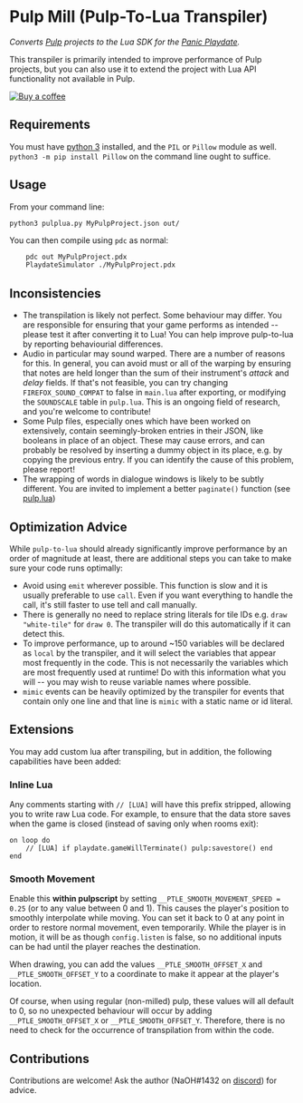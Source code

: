 # Pulp Mill (Pulp-To-Lua Transpiler)

*Converts [Pulp](https://play.date/pulp/) projects to the Lua SDK for the [Panic Playdate](https://play.date/).*

This transpiler is primarily intended to improve performance of Pulp projects, but you can also use it to extend the project with Lua API functionality not available in Pulp.

[![Buy a coffee](https://www.buymeacoffee.com/assets/img/custom_images/yellow_img.png)](https://www.buymeacoffee.com/NaOH)

## Requirements

You must have [python 3](https://www.python.org/) installed, and the `PIL` or `Pillow` module as well. `python3 -m pip install Pillow` on the command line ought to suffice.

## Usage

From your command line:

`python3 pulplua.py MyPulpProject.json out/`

You can then compile using `pdc` as normal:

```bash
    pdc out MyPulpProject.pdx
    PlaydateSimulator ./MyPulpProject.pdx
```

## Inconsistencies

- The transpilation is likely not perfect. Some behaviour may differ. You are responsible for ensuring that your game performs as intended -- please test it after converting it to Lua! You can help improve pulp-to-lua by reporting behaviourial differences.
- Audio in particular may sound warped. There are a number of reasons for this. In general, you can avoid must or all of the warping by ensuring that notes are held longer than the sum of their instrument's *attack* and *delay* fields. If that's not feasible, you can try changing `FIREFOX_SOUND_COMPAT` to false in `main.lua` after exporting, or modifying the `SOUNDSCALE` table in `pulp.lua`. This is an ongoing field of research, and you're welcome to contribute!
- Some Pulp files, especially ones which have been worked on extensively, contain seemingly-broken entries in their JSON, like booleans in place of an object. These may cause errors, and can probably be resolved by inserting a dummy object in its place, e.g. by copying the previous entry. If you can identify the cause of this problem, please report!
- The wrapping of words in dialogue windows is likely to be subtly different. You are invited to implement a better `paginate()` function (see [pulp.lua](./pulp.lua#paginate))

## Optimization Advice

While `pulp-to-lua` should already significantly improve performance by an order of magnitude at least, there are additional steps you can take to make sure your code runs optimally:

- Avoid using `emit` wherever possible. This function is slow and it is usually preferable to use `call`. Even if you want everything to handle the call, it's still faster to use tell and call manually.
- There is generally no need to replace string literals for tile IDs e.g. `draw "white-tile"` for `draw 0`. The transpiler will do this automatically if it can detect this.
- To improve performance, up to around ~150 variables will be declared as `local` by the transpiler, and it will select the variables that appear most frequently in the code. This is not necessarily the variables which are most frequently used at runtime! Do with this information what you will -- you may wish to reuse variable names where possible.
- `mimic` events can be heavily optimized by the transpiler for events that contain only one line and that line is `mimic` with a static name or id literal.

## Extensions

You may add custom lua after transpiling, but in addition, the following capabilities have been added:

### Inline Lua

Any comments starting with `// [LUA]` will have this prefix stripped, allowing you to write raw Lua code. For example, to ensure that the data store saves when the game is closed (instead of saving only when rooms exit):

```pulpscript
on loop do
    // [LUA] if playdate.gameWillTerminate() pulp:savestore() end
end
```

### Smooth Movement

Enable this **within pulpscript** by setting `__PTLE_SMOOTH_MOVEMENT_SPEED = 0.25` (or to any value between 0 and 1). This causes the player's position to smoothly
interpolate while moving. You can set it back to 0 at any point in order to restore normal movement, even temporarily. While the player is in motion, it will be as though `config.listen` is false, so no additional inputs can be had until the player reaches the destination.

When drawing, you can add the values `__PTLE_SMOOTH_OFFSET_X` and `__PTLE_SMOOTH_OFFSET_Y` to a coordinate to make it appear at the player's location.

Of course, when using regular (non-milled) pulp, these values will all default to 0, so no unexpected behaviour will occur by adding `__PTLE_SMOOTH_OFFSET_X` or `__PTLE_SMOOTH_OFFSET_Y`. Therefore, there is no need to check for the occurrence of transpilation from within the code.

## Contributions

Contributions are welcome! Ask the author (NaOH#1432 on [discord](https://discord.gg/VNVQHSS49U)) for advice.
